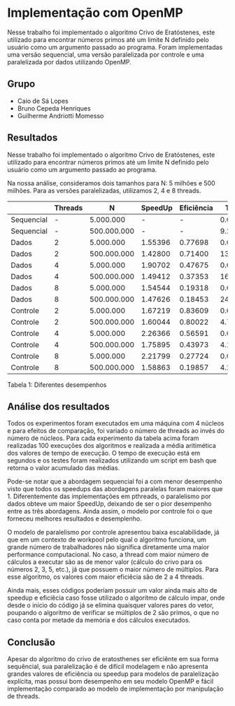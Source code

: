 # Implementação com OpenMP

Nesse trabalho foi implementado o algoritmo Crivo de Eratóstenes, este utilizado para encontrar números primos até um limite N definido pelo usuário como um argumento passado ao programa. Foram implementadas uma versão sequencial, uma versão paralelizada por controle e uma paralelizada por dados utilizando OpenMP.

## Grupo
- Caio de Sá Lopes
- Bruno Cepeda Henriques
- Guilherme Andriotti Momesso

## Resultados

Nesse trabalho foi implementado o algoritmo Crivo de Eratóstenes, este utilizado para encontrar números primos até um limite N definido pelo usuário como um argumento passado ao programa.

Na nossa análise, consideramos dois tamanhos para N: 5 milhões e 500 milhões.
Para as versões paralelizadas, utilizamos 2, 4 e 8 threads.

|            	| Threads 	| N             	| SpeedUp 	| Eficiência 	| Tempo 	|
|------------	|---------	|---------------	|---------	|------------	|-------	|
| Sequencial 	| -       	| 5.000.000      	|     -     |     -         | 0.06513   |
| Sequencial 	| -       	| 500.000.000 	    |    -      |    -          | 9.26095	|
| Dados      	| 2       	| 5.000.000      	| 1.55396 | 0.77698       | 0.04191 |
| Dados      	| 2       	| 500.000.000 	    | 1.42800 | 0.71400       | 13.2073 |
| Dados      	| 4       	| 5.000.000      	| 1.90702 | 0.47675       | 0.03301	|
| Dados      	| 4       	| 500.000.000 	    | 1.49412 | 0.37353       | 16.03930|
| Dados      	| 8       	| 5.000.000      	| 1.54544 | 0.19318       | 0.04162	|
| Dados      	| 8       	| 500.000.000 	    | 1.47626 | 0.18453       | 24.73003|
| Controle   	| 2       	| 5.000.000      	| 1.67219 | 0.83609       | 0.03895	|
| Controle   	| 2       	| 500.000.000 	    | 1.60044 | 0.80022       | 4.71559	|
| Controle   	| 4       	| 5.000.000      	| 2.26366 | 0.56591       | 0.02781	|
| Controle   	| 4       	| 500.000.000 	    | 1.75895 | 0.43973       | 4.10346	|
| Controle   	| 8       	| 5.000.000      	| 2.21799 | 0.27724       | 0.02900	|
| Controle   	| 8       	| 500.000.000 	    | 1.58863 | 0.19857       | 4.20142|

Tabela 1: Diferentes desempenhos

## Análise dos resultados

Todos os experimentos foram executados em uma máquina com 4 núcleos e para efeitos de comparação, foi variado o número de threads ao invés do número de núcleos. Para cada experimento da tabela acima foram realizadas 100 execuções dos algoritmos e realizada a média aritimética dos valores de tempo de execução. O tempo de execução está em segundos e os testes foram realizados utilizando um script em bash que retorna o valor acumulado das médias.

Pode-se notar que a abordagem sequencial foi a com menor desempenho visto que todos os speedups das abordagens paralelas foram maiores que 1. Diferentemente das implementações em pthreads, o paralelismo por dados obteve um maior SpeedUp, deixando de ser o pior desempenho entre as três abordagens. Ainda assim, o modelo por controle foi o que forneceu melhores resultados e desemplenho.

O modelo de paralelismo por controle apresentou baixa escalabilidade, já que em um contexto de workpool pelo qual o algoritmo funciona, um grande número de trabalhadores não significa diretamente uma maior performance computacional. No caso, a thread com maior número de cálculos a executar são as de menor valor (cálculo do  crivo para os números 2, 3, 5, etc.), já que possuem o maior número de múltiplos. Para esse algoritmo, os valores com maior eficiêcia são de 2 a 4 threads.

Ainda mais, esses códigos poderiam possuir um valor ainda mais alto de speedup e eficiêcia caso fosse utilizado o algoritmo de cálculo impar, onde desde o início do código já se elimina quaisquer valores pares do vetor, poupando o algoritmo de verificar se múltiplos de 2 são primos, o que no caso conta por metade da memória e dos cálculos executados.

## Conclusão

Apesar do algoritmo do crivo de eratosthenes ser eficiênte em sua forma sequêncial, sua paralelização é de difícil modelagem e não apresenta grandes valores de eficiência ou speedup para modelos de paralelização explícita, mas possui bom desempenho em seu modelo OpenMP e fácil implementação comparado ao modelo de implementação por manipulação de threads.
